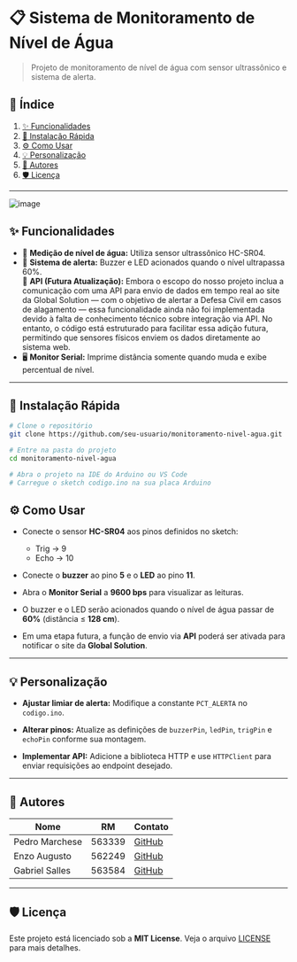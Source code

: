 # 📋 Sistema de Monitoramento de Nível de Água

> Projeto de monitoramento de nível de água com sensor ultrassônico e sistema de alerta.

## 📝 Índice

1. [✨ Funcionalidades](#-funcionalidades)  
2. [🚀 Instalação Rápida](#-instalação-rápida)  
3. [⚙️ Como Usar](#️-como-usar)  
4. [💡 Personalização](#-personalização)  
5. [👥 Autores](#-autores)  
6. [🛡️ Licença](#️-licença)

---


![image](https://github.com/user-attachments/assets/d228a10f-e6db-4897-a15c-da2927c4872c)


## ✨ Funcionalidades

- 🎯 **Medição de nível de água:** Utiliza sensor ultrassônico HC-SR04.  
- 🚨 **Sistema de alerta:** Buzzer e LED acionados quando o nível ultrapassa 60%.  
📶 **API (Futura Atualização):** Embora o escopo do nosso projeto inclua a comunicação com uma API para envio de dados em tempo real ao site da Global Solution — com o objetivo de alertar a Defesa Civil em casos de alagamento — essa funcionalidade ainda não foi implementada devido à falta de conhecimento técnico sobre integração via API. No entanto, o código está estruturado para facilitar essa adição futura, permitindo que sensores físicos enviem os dados diretamente ao sistema web.  
- 🖥️ **Monitor Serial:** Imprime distância somente quando muda e exibe percentual de nível.

---

## 🚀 Instalação Rápida

```bash
# Clone o repositório
git clone https://github.com/seu-usuario/monitoramento-nivel-agua.git

# Entre na pasta do projeto
cd monitoramento-nivel-agua

# Abra o projeto na IDE do Arduino ou VS Code
# Carregue o sketch codigo.ino na sua placa Arduino
```
## ⚙️ Como Usar

- Conecte o sensor **HC-SR04** aos pinos definidos no sketch:
  - Trig → 9  
  - Echo → 10  

- Conecte o **buzzer** ao pino **5** e o **LED** ao pino **11**.

- Abra o **Monitor Serial** a **9600 bps** para visualizar as leituras.

- O buzzer e o LED serão acionados quando o nível de água passar de **60%** (distância ≤ **128 cm**).

- Em uma etapa futura, a função de envio via **API** poderá ser ativada para notificar o site da **Global Solution**.

---

## 💡 Personalização

- **Ajustar limiar de alerta:** Modifique a constante `PCT_ALERTA` no `codigo.ino`.

- **Alterar pinos:** Atualize as definições de `buzzerPin`, `ledPin`, `trigPin` e `echoPin` conforme sua montagem.

- **Implementar API:** Adicione a biblioteca HTTP e use `HTTPClient` para enviar requisições ao endpoint desejado.

---

## 👥 Autores

| Nome           | RM     | Contato |
|----------------|--------|---------|
| Pedro Marchese | 563339 | [GitHub](https://github.com/PedroMarchese01) |
| Enzo Augusto   | 562249 | [GitHub](https://github.com/Enzoo-August)    |
| Gabriel Salles | 563584 | [GitHub](https://github.com/gabrielrsalles)  |


---

## 🛡️ Licença

Este projeto está licenciado sob a **MIT License**. Veja o arquivo [LICENSE](LICENSE) para mais detalhes.
